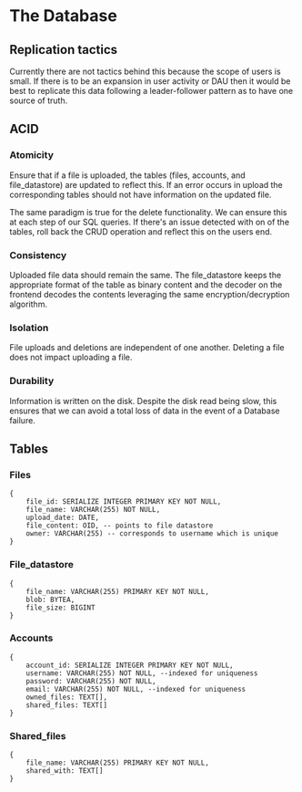 
# The Database
## Replication tactics
Currently there are not tactics behind this because the scope of users is small. If there is to be an expansion in user activity or DAU then it would be best to replicate this data following a leader-follower pattern as to have one source of truth.

## ACID
### Atomicity
Ensure that if a file is uploaded, the tables (files, accounts, and file_datastore) are updated to reflect this. If an error occurs in upload the corresponding tables should not have information on the updated file.

The same paradigm is true for the delete functionality. We can ensure this at each step of our SQL queries. If there's an issue detected with on of the tables, roll back the CRUD operation and reflect this on the users end.

### Consistency
Uploaded file data should remain the same. The file_datastore keeps the appropriate format of the table as binary content and the decoder on the frontend decodes the contents leveraging the same encryption/decryption algorithm.

### Isolation
File uploads and deletions are independent of one another. Deleting a file does not impact uploading a file.

### Durability
Information is written on the disk. Despite the disk read being slow, this ensures that we can avoid a total loss of data in the event of a Database failure.

## Tables
### Files
```
{
	file_id: SERIALIZE INTEGER PRIMARY KEY NOT NULL,
	file_name: VARCHAR(255) NOT NULL,
	upload_date: DATE,
	file_content: OID, -- points to file datastore
	owner: VARCHAR(255) -- corresponds to username which is unique
}
```

### File_datastore
```
{
	file_name: VARCHAR(255) PRIMARY KEY NOT NULL,
	blob: BYTEA,
	file_size: BIGINT
}
```

### Accounts
```
{
	account_id: SERIALIZE INTEGER PRIMARY KEY NOT NULL,
	username: VARCHAR(255) NOT NULL, --indexed for uniqueness
	password: VARCHAR(255) NOT NULL,
	email: VARCHAR(255) NOT NULL, --indexed for uniqueness
	owned_files: TEXT[],
	shared_files: TEXT[]
}
```

### Shared_files

```
{
	file_name: VARCHAR(255) PRIMARY KEY NOT NULL,
	shared_with: TEXT[]
}
```
